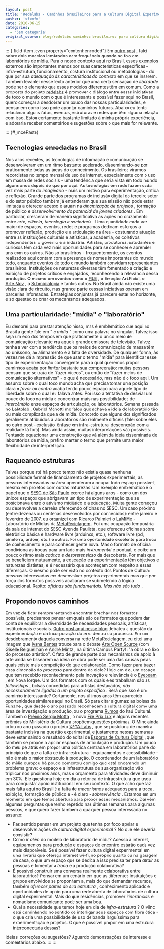 ```yaml
---
layout: post
title: 'Redelabs - Caminhos brasileiros para a Cultura Digital Experimental'
author: 'efeefe'
date: 2010-06-15
categories:
  - 'Sem categoria'
original_source: blog/redelabs-caminhos-brasileiros-para-cultura-digital-experimental.html
---
```


::: {.field-item .even property="content:encoded"}
Em [outro post](http://culturadigital.br/redelabs/2010/06/laboratorios-de-midia-referencias/) , falei sobre dois modelos lembrados com frequência quando se fala em laboratórios de mídia. Para o nosso contexto aqui no Brasil, esses exemplos externos são importantes menos por suas características específicas - infra-estrutura, funcionamento, costura institucional ou metodologias - do que por sua *adequação às características do contexto* em que se inserem. Também levantei nesse texto anterior que uma certa sensação de *liberdade* pode ser o elemento que esses modelos diferentes têm em comum. Como a proposta do projeto [redelabs](http://redelabs-org.github.io/) é promover o diálogo entre essas iniciativas de todo o mundo com o que é interessante e possível fazer aqui no Brasil, quero começar a desdobrar um pouco das nossas particularidades, e pensar em como isso pode apontar caminhos futuros. Abaixo eu tento relacionar alguns fatos, eventos, estruturas e redes que têm alguma relação com isso. Estou certamente bastante limitado à minha própria experiência, e adoraria receber comentários e sugestões sobre o que mais for relevante.

::: {#_mcePaste}
## Tecnologias enredadas no Brasil

Nos anos recentes, as tecnologias de informação e comunicação se desenvolveram em um ritmo bastante acelerado, disseminando-se por praticamente todas as áreas do conhecimento. Os brasileiros viramos recordistas no tempo mensal de uso de internet, especialmente com o uso em massa de redes sociais - uma tendência que seria vista em todo mundo alguns anos depois do que por aqui. As tecnologias em rede fazem cada vez mais parte do *imaginário* - mais um motivo para experimentação, crítica e reflexão. Grande parte dos programas de inclusão digital do terceiro setor e do setor público também já entenderam que sua missão não pode estar limitada a oferecer acesso e atuam na *dinamização de projetos* , formação de público e *desenvolvimento do potencial de jovens criadores* . Em particular, cresceram de maneira significativa as ações no cruzamento entre *arte, ciência, tecnologia e sociedade* . Uma quantidade cada vez maior de espaços, eventos, redes e programas dedicam esforços a promover reflexão, produção e a articulação na área - costurando atuação entre as instituições culturais e artísticas, a academia, os coletivos independentes, o governo e a indústria. Artistas, produtores, estudantes e curiosos têm cada vez mais oportunidades para se conhecer e aprender uns com os outros. Não só brasileiros - frequentemente, os eventos realizados aqui contam com a presença de nomes importantes do mundo todo, enquanto eventos de todo o mundo também convidam representantes brasileiros. Instituições de naturezas diversas têm fomentado a criação e exibição de projetos críticos e engajados, reconhecendo a relevância dessa produção. O mesmo em eventos como o [FILE](http://www.file.org.br/) , o Emoção Art.Ficial, o [Arte.Mov](http://artemov.net/) , a [Submidialogia](http://submidialogias.descentro.org/) e tantos outros. No Brasil ainda não existe uma visão clara de circuito, mas grande parte dessas iniciativas operam em parcerias informadas. Estratégias conjuntas já parecem estar no horizonte, é só questão de criar os mecanismos adequados.

## Uma particularidade: \"mídia\" e \"laboratório\"

Eu demorei para prestar atenção nisso, mas é emblemático que aqui no Brasil a gente fale em \" *a mídia* \" como uma palavra no singular. Talvez isso seja um eco dos tempos em que praticamente o único meio de comunicação relevante era aquela grande emissora de televisão. Talvez tenha a ver com a tendência que os meios de comunicação de massa têm ao uníssono, ao alinhamento e à falta de diversidade. De qualquer forma, às vezes me dá a impressão de que usar o termo \"mídia\" para identificar esse tipo de experimentação convergente para a qual queremos propor caminhos acaba por *limitar* bastante sua compreensão: muitas pessoas pensam que se trata de \"fazer vídeos\", ou então de \"fazer meios de comunicação alternativos\" - o que é necessário, mas não é o foco aqui. Um assunto sobre o qual todo mundo acha que precisa tomar uma posição clara *a favor ou contra* acaba tendo pouco espaço para aquele tipo de liberdade sobre o qual eu falava antes. Por isso a tentativa de desviar um pouco do foco na mídia e concentrar mais nas possibilidades de *intercâmbio* entre espaços de articulação, ou laboratórios. Semana passada no [Labtolab](http://www.labtolab.org/) , Gabriel Menotti me falou que achava a ideia de laboratório tão ou mais complicada que a de mídia. Concordo que alguns dos significados geralmente atribuídos a laboratórios são realmente difíceis (falei sobre eles no outro post - exclusão, ênfase em infra-estrutura, desconexão com a realidade lá fora). Mas ainda assim, muitas interpretações são possíveis. Tentando equacionar uma construção que vá além da ideia disseminada de laboratórios de mídia, prefiro manter o termo que permite uma maior flexibilidade de interpretação.

## Raqueando estruturas

Talvez porque até há pouco tempo não existia quase nenhuma possibilidade formal de financiamento de projetos experimentais, as pessoas interessadas na área aprenderam a ocupar todo espaço possível, mesmo em projetos com outras naturezas. Um exemplo emblemático é o papel que o [SESC de São Paulo](http://www.sescsp.org.br/) exerce há alguns anos - como um dos únicos espaços que abrigavam um tipo de experimentação que se posicionava entre o ativismo midiático e a educação. Muita gente começou ou desenvolveu a carreira oferecendo oficinas no SESC. Um caso próximo (entre dezenas ou centenas desenvolvidos por conhecidos): entre janeiro e fevereiro de 2007, eu organizei com Ricardo Palmieri o [LaMiMe](http://rede.metareciclagem.org/wiki/LaMiMe) - Laboratório de Mídias da [MetaReciclagem](http://rede.metareciclagem.org/) . Foi uma ocupação temporária da sala de internet do SESC Avenida Paulista, que ofereceu oficinas sobre eletrônica básica e hardware livre (arduinos, etc.), software livre (pd, cinelerra, ardour, etc.) e outras. Foi uma oportunidade excelente para troca de conhecimento e para conhecer gente nova. Mas o formato de oficina condiciona as trocas para um lado mais *instrumental* e pontual, e coíbe um pouco o ritmo mais *caótico e despretensioso* da descoberta. Por mais que se beneficiem mutuamente, a educação e a experimentação têm objetivos e naturezas distintas, e é necessário que aconteçam com respeito a essas diferenças. O mesmo pode ser visto no contexto dos Pontos de Cultura: pessoas interessadas em desenvolver projetos experimentais mas que por força dos formatos possíveis acabaram se submetendo à lógica educacional. Repito: *oficinas são fundamentais. Mas não são tudo* .

## Propondo novos caminhos

Em vez de ficar sempre tentando encontrar brechas nos formatos possíveis, precisamos pensar em quais são os formatos que podem dar conta de equilibrar a diversidade de necessidades pessoais, artísticas, institucionais e sociais. [Outro post aqui nesse blog](http://culturadigital.br/redelabs/2010/06/cultura-digital-experimental-parte-2-google-buzz/) debateu a questão da experimentação e da incorporação do *erro* dentro do processo. Em um desdobramento daquela conversa na rede MetaReciclagem, eu citei uma imagem que [Ivana Bentes](http://www.pos.eco.ufrj.br/docentes/prof_ibentes.html) trouxe para o debate [Arte Open Source](http://blog.premiosergiomotta.org.br/2010/01/28/arte-open-source-na-campus-party-2010/) (com [Giselle Beiguelman](http://www.desvirtual.com/) e [André Mintz](http://www.marginaliaproject.com/lab/) , na última Campus Party): \"a obra é o lixo do processo artístico\". O fato de grande parte dos mecanismos de apoio à arte ainda se basearem na ideia de obra pode ser uma das causas pelas quais existe mais competição do que colaboração. Como fazer para trazer essa dimensão do *processo* para dentro do ciclo? Hoje em dia, um espaço que tem recebido reconhecimento pela inovação e relevância é o [Eyebeam](http://eyebeam.org/) , em Nova Iorque. Um dos formatos com os quais eles trabalham são as *fellowships* , bolsas concedidas para artistas destacados, *não necessariamente ligadas a um projeto específico* . Será que isso é um caminho interessante? Certamente, nos últimos anos têm aparecido oportunidades similares aqui no Brasil. Só para citar algumas: as bolsas da [Funarte](http://funarte.gov.br/) , que desde o ano passado reconhecem a cultura digital como uma área de investigação e produção, ou o programa [Rumos](http://itaucultural.org.br/index.cfm?cd_pagina=2691) do Itaú Cultural. Também o [Prêmio Sergio Motta](http://www.ism.org.br/ism/?page_id=15) , o novo [File Prix Lux](http://www.fileprixlux.org/) e alguns recentes prêmios do Ministério da Cultura propõem questões próximas. O Minc ainda criou no ano passado o projeto [XPTA.Labs](http://www.culturadigital.br/xpta/) , que se posiciona de maneira bastante incisiva na questão experimental, e justamente nessas semanas deve estar saindo o resultado do edital de [Esporos de Cultura Digital](http://www.culturadigital.br/xpta/) , que também se propõe a apoiar espaços de articulação e produção. Um pouco do meu pé atrás em propor uma política centrada em laboratórios parte do princípio de que a falta de infra-estrutura - equipamentos e acessibilidade - não é mais o maior obstáculo à produção. O coordenador de um laboratório de mídia europeu há pouco comentou comigo que está encarando um problema grave: o espaço e a infraestrutura de sua organização vão triplicar nos próximos anos, mas o orçamento para atividades deve diminuir em 30%. Ele questiona hoje em dia a retórica de infraestrutura que usou para conquistar apoio institucional em seu contexto. O que acho que faz mais falta aqui no Brasil é a falta de *mecanismos* adequados para a troca, exibição, formação de público e - é claro - *sobrevivência* . Estamos em um momento em que temos abertura para propor esses mecanismos. Daí vêm algumas perguntas que tenho repetido nas últimas semanas para algumas pessoas, e que quero fazer também a qualquer pessoa interessada no assunto:

-   Faz sentido pensar em um projeto que tenha por foco apoiar e desenvolver ações de *cultura digital experimental* ? No que ele deveria consistir?
-   Como *ir além* do modelo de laboratório de mídia? Acesso à internet, equipamentos para produção e espaços de encontro estarão cada vez mais disponíveis. Se é possível fazer cultura digital experimental em uma livraria que ofereça internet wi-fi, no próprio quarto ou na garagem de casa, o que um espaço que se dedica a isso precisa ter para *atrair* as pessoas e fomentar a *troca* e a produção colaborativa?
-   É possível construir uma conversa realmente colaborativa entre laboratórios? Pensar em um cenário em que as diferentes instituições e grupos envolvidos se proponham a, mais do que demandar recursos, também *oferecer partes de sua estrutura* , conhecimento aplicado e oportunidades de apoio para uma rede aberta de laboratórios de cultura digital experimental. Mais do que residências, promover *itinerâncias* e nomadismo comunicante pode ser uma boa.
-   Qual a necessidade que temos hoje em dia de *infra-estrutura* ? O Minc está caminhando no sentido de interligar seus espaços com fibra ótica - o que cria uma possibilidade de uso de banda larguíssima para experimentação e projetos. O que é possível propor em uma estrutura interconectada dessas?

Ideias, correções ou sugestões? Aguardo demonstrações de interesse e comentários abaixo.
:::
:::
